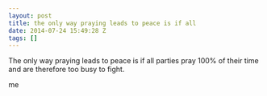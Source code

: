 ```yaml
---
layout: post
title: the only way praying leads to peace is if all
date: 2014-07-24 15:49:28 Z
tags: []
---
```

The only way praying leads to peace is if all parties pray 100% of their time and are therefore too busy to fight.

me

